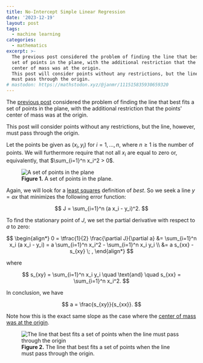 ```yaml
---
title: No-Intercept Simple Linear Regression
date: '2023-12-19'
layout: post
tags:
  - machine learning
categories:
  - mathematics
excerpt: >-
  The previous post considered the problem of finding the line that best fits a
  set of points in the plane, with the additional restriction that the points'
  center of mass was at the origin.
  This post will consider points without any restrictions, but the line, however,
  must pass through the origin.
# mastodon: https://mathstodon.xyz/@janmr/111515835930659320
---
```

The [previous post](/blog/2023/12/origin-centered-simple-linear-regression/) considered
the problem of finding the line that best fits a set of points in the plane,
with the additional restriction that the points' center of mass was at the origin.

This post will consider points without any restrictions, but the line, however,
must pass through the origin.

Let the points be given as $(x_i, y_i)$ for $i=1, \ldots, n$, where $n \geq 1$
is the number of points.
We will furthermore require that not all $x_i$ are equal to zero or,
equivalently, that $\sum_{i=1}^n x_i^2 > 0$.

<figure>
  <img src="/media/simple-linreg/no-intercept-points.svg" class="img-responsive" alt="A set of points in the plane">
  <figcaption><strong>Figure 1.</strong> A set of points in the plane.</figcaption>
</figure>

Again, we will look for a [least squares](https://en.wikipedia.org/wiki/Least_squares) definition of *best*.
So we seek a line $y = a x$ that minimizes the following error function:

$$
J = \sum_{i=1}^n (a x_i - y_i)^2.
$$

To find the stationary point of $J$, we set the partial derivative with respect to $a$ to zero:

$$
\begin{align*}
0 = \tfrac{1}{2} \frac{\partial J}{\partial a}
  &= \sum_{i=1}^n x_i (a x_i - y_i)
  = a \sum_{i=1}^n x_i^2 - \sum_{i=1}^n x_i y_i \\
  &= a s_{xx} - s_{xy} \; ,
\end{align*}
$$

where

$$
s_{xy} = \sum_{i=1}^n x_i y_i \quad \text{and} \quad s_{xx} = \sum_{i=1}^n x_i^2.
$$

In conclusion, we have

$$
a = \frac{s_{xy}}{s_{xx}}.
$$

Note how this is the exact same slope as the case where the
[center of mass was at the origin](/blog/2023/12/origin-centered-simple-linear-regression/).

<figure>
  <img src="/media/simple-linreg/no-intercept-line.svg" class="img-responsive" alt="The line that best fits a set of points when the line must pass through the origin">
  <figcaption><strong>Figure 2.</strong> The line that best fits a set of points when the line must pass through the origin.</figcaption>
</figure>
